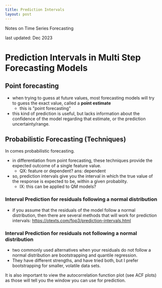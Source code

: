 ```yaml
---
title: Prediction Intervals
layout: post 
---
```


<!-- 
https://joaquinamatrodrigo.github.io/skforecast/0.4.3/notebooks/prediction-intervals.html

boss shared this link so taking notes to work through it -->

Notes on Time Series Forecasting 

last updated: Dec 2023

# Prediction Intervals in Multi Step Forecasting Models 

## Point forecasting
- when trying to guess at future values, most forecasting models will try to guess the exact value, called a **point estimate**
  - this is "point forecasting" 
- this kind of prediction is useful, but lacks information about the confidence of the model regarding that estimate, or the prediction uncertainty/range. 

## Probabilistic Forecasting (Techniques)
In comes probabilistic forecasting. 
- in differentiation from point forecasting, these techniques provide the expected outcome of a single feature value. 
  - QX: feature or dependent? ans: dependent
- so, prediction intervals give you the interval in which the true value of the response is expected to be, within a given probablity. 
  - IX: this can be applied to QM models?

<!-- ## One step ahead vs. multistep ahead forecasts 

- [ ] TODO -->

### Interval Prediction for residuals following a normal distribution 
- if you assume that the residuals of the model follow a normal distribution, then there are several methods that will work for prediction intervals: https://otexts.com/fpp3/prediction-intervals.html

### Interval Prediction for residuals not following a normal distribution 
- two commonly used alternatives when your residuals do not follow a normal distribution are bootstrapping and quantile regression. 
- They have different strengths, and have tried both, but I prefer bootstrapping for smaller, volatile data sets. 

<!-- #### Example of getting prediction intervals for assumption of non-normally distributed residuals with boostrapped residuals and recursive multi step forecasting 

- we can define the error of a one-step ahead forecast as $e_t = y_t - $
- so, the error at time t is ... -->

<!-- 2023.11.04 2023-11-04 11:11 -->

It is also important to view the autocorrelation function plot (see ACF plots) as those will tell you the window you can use for prediction. 

<!-- how do you interpret these formally? -->

<!-- # different libraries for this 

- i tried prophet because people said it owuld be more accurate but not so for me so far 
- best is using ForecasterAutoreg -->
